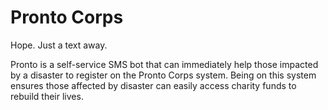 # Pronto Corps
Hope. Just a text away.

Pronto is a self-service SMS bot that can immediately help those impacted by a disaster to register on the Pronto Corps system. Being on this system ensures those affected by disaster can easily access charity funds to rebuild their lives.
